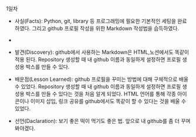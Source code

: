 1일차

- 사실(Facts): Python, git, library 등 프로그래밍에 필요한 기본적인 세팅을 완료하였다. 그리고 github 프로필 작성을 위한 Markdown 작성법을 습득하였다.

- 
- 발견(Discovery): github에서 사용하는 Markdown은 HTML,노션에서도 똑같이 적용 된다. Repository 생성할 때 내 github 이름과 동일하게 설정하면 프로필 생성용 박스를 만들 수 있다.

  
- 배운점(Lesson Learned): github 프로필을 꾸미는 방법에 대해 구체적으로 배울 수 있었다. Repository 생성할 때 내 github 이름과 동일하게 설정하면 프로필 생성용 박스를 만들 수 있다는 것을 처음 알게 되었다. HTML 언어를 통해 각종 아이콘이나 이미지 삽입, 링크 공유를 github에서도 똑같이 할 수 있다는 것을 배울 수 있었다.

  
- 선언(Daclaration): 보기 좋은 떡이 먹기도 좋은 법. 앞으로 내 github를 좀 더 꾸며봐야겠다. 
